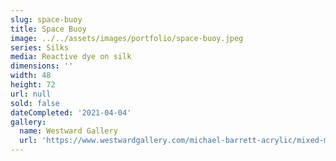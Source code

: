 ```yaml
---
slug: space-buoy
title: Space Buoy
image: ../../assets/images/portfolio/space-buoy.jpeg
series: Silks
media: Reactive dye on silk
dimensions: ''
width: 48
height: 72
url: null
sold: false
dateCompleted: '2021-04-04'
gallery:
  name: Westward Gallery
  url: 'https://www.westwardgallery.com/michael-barrett-acrylic/mixed-media'
---
```


